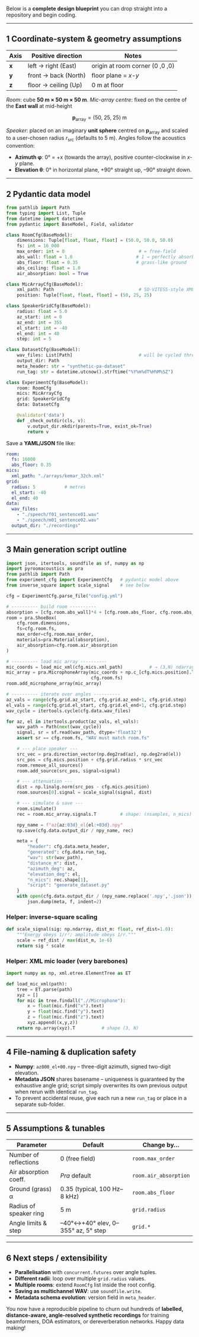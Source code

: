 Below is a **complete design blueprint** you can drop straight into a repository and begin coding.

---

## 1  Coordinate-system & geometry assumptions

| Axis  | Positive direction   | Notes                           |
| ----- | -------------------- | ------------------------------- |
| **x** | left → right (East)  | origin at room corner (0 ,0 ,0) |
| **y** | front → back (North) | floor plane = *x-y*             |
| **z** | floor → ceiling (Up) | 0 m at floor                    |

*Room*: cube **50 m × 50 m × 50 m**.
*Mic-array centre*: fixed on the centre of the **East wall** at mid-height

$$
\mathbf p_\text{array} = (50,\;25,\;25)\;\text{m}
$$

*Speaker*: placed on an imaginary **unit sphere** centred on $\mathbf p_\text{array}$ and scaled to a user-chosen radius $r_\text{src}$ (defaults to 5 m).
Angles follow the acoustics convention:

* **Azimuth φ**: 0° = +x (towards the array), positive counter-clockwise in *x-y* plane.
* **Elevation θ**: 0° in horizontal plane, +90° straight up, –90° straight down.

---

## 2  Pydantic data model

```python
from pathlib import Path
from typing import List, Tuple
from datetime import datetime
from pydantic import BaseModel, Field, validator

class RoomCfg(BaseModel):
    dimensions: Tuple[float, float, float] = (50.0, 50.0, 50.0)
    fs: int = 16_000
    max_order: int = 0                            # = free-field
    abs_wall: float = 1.0                        # 1 → perfectly absorbent
    abs_floor: float = 0.35                      # grass-like ground
    abs_ceiling: float = 1.0
    air_absorption: bool = True

class MicArrayCfg(BaseModel):
    xml_path: Path                                # SO-VITESS‐style XML
    position: Tuple[float, float, float] = (50, 25, 25)

class SpeakerGridCfg(BaseModel):
    radius: float = 5.0
    az_start: int = 0
    az_end: int = 355
    el_start: int = -40
    el_end: int = 40
    step: int = 5

class DatasetCfg(BaseModel):
    wav_files: List[Path]                         # will be cycled through
    output_dir: Path
    meta_header: str = "synthetic-pa-dataset"
    run_tag: str = datetime.utcnow().strftime("%Y%m%dT%H%M%SZ")

class ExperimentCfg(BaseModel):
    room: RoomCfg
    mics: MicArrayCfg
    grid: SpeakerGridCfg
    data: DatasetCfg

    @validator('data')
    def _check_outdir(cls, v):
        v.output_dir.mkdir(parents=True, exist_ok=True)
        return v
```

Save a **YAML/JSON** file like:

```yaml
room:
  fs: 16000
  abs_floor: 0.35
mics:
  xml_path: "./arrays/kemar_32ch.xml"
grid:
  radius: 5           # metres
  el_start: -40
  el_end: 40
data:
  wav_files:
    - "./speech/f01_sentence01.wav"
    - "./speech/m01_sentence02.wav"
  output_dir: "./recordings"
```

---

## 3  Main generation script outline

```python
import json, itertools, soundfile as sf, numpy as np
import pyroomacoustics as pra
from pathlib import Path
from experiment_cfg import ExperimentCfg   # pydantic model above
from inverse_square import scale_signal    # see below

cfg = ExperimentCfg.parse_file("config.yml")

# ---------- build room ----------
absorption = [cfg.room.abs_wall]*4 + [cfg.room.abs_floor, cfg.room.abs_ceiling]
room = pra.ShoeBox(
    cfg.room.dimensions,
    fs=cfg.room.fs,
    max_order=cfg.room.max_order,
    materials=pra.Material(absorption),
    air_absorption=cfg.room.air_absorption
)

# ---------- load mic array ----------
mic_coords = load_mic_xml(cfg.mics.xml_path)          # → (3,N) ndarray
mic_array = pra.MicrophoneArray(mic_coords + np.c_[cfg.mics.position].T,
                                cfg.room.fs)
room.add_microphone_array(mic_array)

# ---------- iterate over angles ----------
az_vals = range(cfg.grid.az_start, cfg.grid.az_end+1, cfg.grid.step)
el_vals = range(cfg.grid.el_start, cfg.grid.el_end+1, cfg.grid.step)
wav_cycle = itertools.cycle(cfg.data.wav_files)

for az, el in itertools.product(az_vals, el_vals):
    wav_path = Path(next(wav_cycle))
    signal, sr = sf.read(wav_path, dtype='float32')
    assert sr == cfg.room.fs, "WAV must match room.fs"

    # --- place speaker ---
    src_vec = pra.direction_vector(np.deg2rad(az), np.deg2rad(el))
    src_pos = cfg.mics.position + cfg.grid.radius * src_vec
    room.remove_all_sources()
    room.add_source(src_pos, signal=signal)

    # --- attenuation ---
    dist = np.linalg.norm(src_pos - cfg.mics.position)
    room.sources[0].signal = scale_signal(signal, dist)

    # --- simulate & save ---
    room.simulate()
    rec = room.mic_array.signals.T         # shape: (nsamples, n_mics)

    npy_name = f"az{az:03d}_el{el:+03d}.npy"
    np.save(cfg.data.output_dir / npy_name, rec)

    meta = {
        "header": cfg.data.meta_header,
        "generated": cfg.data.run_tag,
        "wav": str(wav_path),
        "distance_m": dist,
        "azimuth_deg": az,
        "elevation_deg": el,
        "n_mics": rec.shape[1],
        "script": "generate_dataset.py"
    }
    with open(cfg.data.output_dir / (npy_name.replace('.npy','.json')), 'w') as f:
        json.dump(meta, f, indent=2)
```

### Helper: inverse-square scaling

```python
def scale_signal(sig: np.ndarray, dist_m: float, ref_dist=1.0):
    """Energy obeys 1/r²; amplitude obeys 1/r."""
    scale = ref_dist / max(dist_m, 1e-6)
    return sig * scale
```

### Helper: XML mic loader (very barebones)

```python
import numpy as np, xml.etree.ElementTree as ET

def load_mic_xml(path):
    tree = ET.parse(path)
    xyz = []
    for mic in tree.findall(".//Microphone"):
        x = float(mic.find("x").text)
        y = float(mic.find("y").text)
        z = float(mic.find("z").text)
        xyz.append((x,y,z))
    return np.array(xyz).T          # shape (3, N)
```

---

## 4  File-naming & duplication safety

* **Numpy**: `az000_el+00.npy` – three-digit azimuth, signed two-digit elevation.
* **Metadata JSON** shares basename – uniqueness is guaranteed by the exhaustive angle grid; script simply overwrites its own previous output when rerun with identical `run_tag`.
* To prevent accidental reuse, give each run a new `run_tag` or place in a separate sub-folder.

---

## 5  Assumptions & tunables

| Parameter              | Default                            | Change by…            |
| ---------------------- | ---------------------------------- | --------------------- |
| Number of reflections  | 0 (free field)                     | `room.max_order`      |
| Air absorption coeff.  | *Pra* default                      | `room.air_absorption` |
| Ground (grass) α       | 0.35 (typical, 100 Hz–8 kHz)       | `room.abs_floor`      |
| Radius of speaker ring | 5 m                                | `grid.radius`         |
| Angle limits & step    | –40°↔+40° elev, 0–355° az, 5° step | `grid.*`              |

---

## 6  Next steps / extensibility

* **Parallelisation** with `concurrent.futures` over angle tuples.
* **Different radii**: loop over multiple `grid.radius` values.
* **Multiple rooms**: extend `RoomCfg` list inside the root config.
* **Saving as multichannel WAV**: use `soundfile.write`.
* **Metadata schema evolution**: version field in `meta_header`.

You now have a reproducible pipeline to churn out hundreds of **labelled, distance-aware, angle-resolved synthetic recordings** for training beamformers, DOA estimators, or dereverberation networks. Happy data making!
